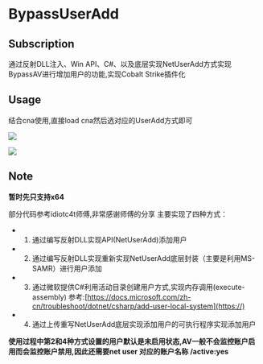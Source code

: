 # BypassUserAdd
## Subscription
通过反射DLL注入、Win API、C#、以及底层实现NetUserAdd方式实现BypassAV进行增加用户的功能,实现Cobalt Strike插件化

## Usage
结合cna使用,直接load cna然后选对应的UserAdd方式即可

![](https://github.com/crisprss/BypassUserAdd/blob/master/image.png)

![](https://github.com/crisprss/BypassUserAdd/blob/master/image1.png)

## Note

**暂时先只支持x64**

部分代码参考idiotc4t师傅,非常感谢师傅的分享
主要实现了四种方式：
- 1. 通过编写反射DLL实现API(NetUserAdd)添加用户
- 2. 通过编写反射DLL实现重新实现NetUserAdd底层封装（主要是利用MS-SAMR）进行用户添加
- 3. 通过微软提供C#利用活动目录创建用户方式,实现内存调用(execute-assembly)  参考:[https://docs.microsoft.com/zh-cn/troubleshoot/dotnet/csharp/add-user-local-system](https://)
- 4. 通过上传重写NetUserAdd底层实现添加用户的可执行程序实现添加用户

**使用过程中第2和4种方式设置的用户默认是未启用状态,AV一般不会监控账户启用而会监控账户禁用,因此还需要net user 对应的账户名称 /active:yes**
